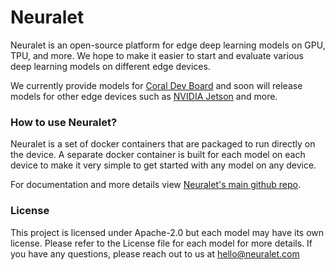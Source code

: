 # Neuralet #

Neuralet is an open-source platform for edge deep learning models on GPU, TPU, and more. We hope to make it easier to start and evaluate various deep learning models on different edge devices.

We currently provide models for [Coral Dev Board](https://coral.ai/products/dev-board/) and soon will release models for other edge devices such as [NVIDIA Jetson](https://developer.nvidia.com/embedded/jetson-nano-developer-kit) and more.

### How to use Neuralet? ###

Neuralet is a set of docker containers that are packaged to run directly on the device. A separate docker container is built for each model on each device to make it very simple to get started with any model on any device.

For documentation and more details view [Neuralet's main github repo](https://github.com/neuralet/neuralet).

### License ###
This project is licensed under Apache-2.0 but each model may have its own license. Please refer to the License file for each model for more details. If you have any questions, please reach out to us at hello@neuralet.com

